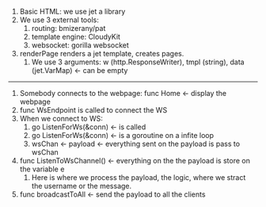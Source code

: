 1. Basic HTML: we use jet a library 
2. We use 3 external tools:
   1. routing: bmizerany/pat
   2. template engine: CloudyKit
   3. websocket: gorilla websocket
3. renderPage renders a jet template, creates pages.
   1. We use 3 arguments: w (http.ResponseWriter), tmpl (string), data (jet.VarMap) <- can be empty

---

1. Somebody connects to the webpage: func Home <- display the webpage
2. func WsEndpoint is called to connect the WS
3. When we connect to WS:
   1. go ListenForWs(&conn) <- is called
   2. go ListenForWs(&conn) <- is a goroutine on a infite loop
   3. wsChan <- payload <- everything sent on the payload is pass to wsChan
4. func ListenToWsChannel() <- everything on the the payload is store on the variable e
   1. Here is where we process the payload, the logic, where we stract the username or the message.
5. func broadcastToAll <- send the payload to all the clients